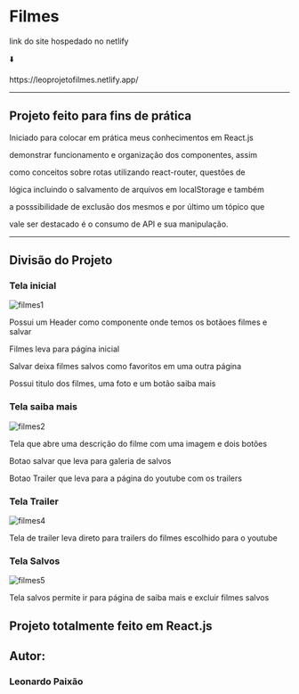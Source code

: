 <h1>Filmes</h1>
<p>link do site hospedado no netlify</p>
⬇️
<p>https://leoprojetofilmes.netlify.app/</p>
<hr>
<h2>Projeto feito para fins de prática</h2>
<p>Iniciado para colocar em prática meus conhecimentos em React.js</p>
<p>demonstrar funcionamento e organização dos componentes, assim </p>
<p>como conceitos sobre rotas utilizando react-router, questões de</p>
<p>lógica incluindo o salvamento de arquivos em localStorage e também</p>
<p>a posssibilidade de exclusão dos mesmos e por último um tópico que</p>
<p>vale ser destacado é o consumo de API e sua manipulação.</p>
<hr>
<h2>Divisão do Projeto</h2>
<h3>Tela inicial</h3>

![filmes1](https://user-images.githubusercontent.com/90721193/152249415-d91a2178-24c4-40bc-9e89-525559ce97c5.png)

<p>Possui um Header como componente onde temos os botãoes filmes e salvar</p>
<p>Filmes leva para página inicial</p>
<p>Salvar deixa filmes salvos como favoritos em uma outra página</p>
<p>Possui titulo dos filmes, uma foto e um botão saiba mais</p>

<h3>Tela saiba mais</h3>

![filmes2](https://user-images.githubusercontent.com/90721193/152250101-82d78f1e-7def-40fd-a23a-8baab361d75d.png)

<p>Tela que abre uma descrição do filme com uma imagem e dois botões</p>
<p>Botao salvar que leva para galeria de salvos</p>
<p>Botao Trailer que leva para a página do youtube com os trailers</p>

<h3>Tela Trailer</h3>

![filmes4](https://user-images.githubusercontent.com/90721193/152250560-2e357946-9896-4a73-a6f6-b032ce05d4df.png)

<p>Tela de trailer leva direto para trailers do filmes escolhido para o youtube</p>

<h3>Tela Salvos</h3>

![filmes5](https://user-images.githubusercontent.com/90721193/152250731-3d26e36d-cfd3-4aae-b6cc-a63822fa9568.png)

<p>Tela salvos permite ir para página de saiba mais e excluir filmes salvos</p>

<h2>Projeto totalmente feito em React.js</h2>

<h2>Autor:</h2>
<h3>Leonardo Paixão</h3>
